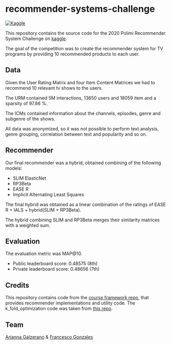 # recommender-systems-challenge

[![Kaggle](https://img.shields.io/badge/open-kaggle-blue)](https://www.kaggle.com/c/recommender-system-2021-challenge-polimi)

This repository contains the source code for the 2020 Polimi Recommender System Challenge on [kaggle](https://www.kaggle.com/c/recommender-system-2021-challenge-polimi).

The goal of the competition was to create the recommender system for TV programs by providing 10 recommended products to each user. 

## Data

Given the User Rating Matrix and four Item Content Matrices we had to recommend 10 relevant tv shows to the users. 

The URM contained 5M interactions, 13650 users and 18059 item and a sparsity of 97.86 %.

The ICMs contained information about the channels, episodes, genre and subgenre of the shows.

All data was anonymized, so it was not possible to perform text analysis, genre grouping, correlation between text and popularity and so on.

## Recommender

Our final recommender was a hybrid, obtained combining of the following models:
* SLIM ElasticNet
* RP3Beta 
* EASE R 
* Implicit Alternating Least Squares 

The final hybrid was obtained as a linear combination of the ratings of EASE R + IALS + hybrid(SLIM + RP3Beta).

The hybrid combining SLIM and RP3Beta merges their similarity matrices with a weighted sum. 

## Evaluation
The evaluation metric was MAP@10.
* Public leaderboard score: 0.48575 (8th)
* Private leaderboard score: 0.48656 (7th)

## Credits
This repository contains code from the [course framework repo](https://github.com/MaurizioFD/RecSys_Course_AT_PoliMi), that provides recommender implementations and utility code. The k_fold_optimization
code was taken from [this repo](https://github.com/LCarmi/recommender-systems-2020-challenge-polimi).

## Team
[Arianna Galzerano](https://github.com/arigalzi) & [Francesco Gonzales](https://github.com/fulcus)
